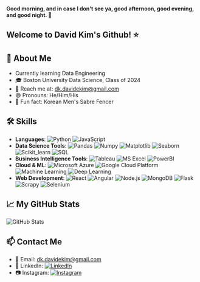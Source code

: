 #### Good morning, and in case I don't see ya, good afternoon, good evening, and good night. 👋
## Welcome to David Kim's Github! ⭐️

## 🌱 About Me
- Currently learning Data Engineering
- 🎓 Boston University Data Science, Class of 2024
- 📧 Reach me at: [dk.davidekim@gmail.com](mailto:dk.davidekim@gmail.com)
- 😄 Pronouns: He/Him/His
- 🤺 Fun fact: Korean Men's Sabre Fencer

## 🛠️ Skills
- **Languages**: ![Python](https://img.shields.io/badge/-Python-3776AB?style=flat&logo=Python&logoColor=white) ![JavaScript](https://img.shields.io/badge/-JavaScript-F7DF1E?style=flat&logo=javascript&logoColor=black)
- **Data Science Tools**: ![Pandas](https://img.shields.io/badge/-Pandas-150458?style=flat&logo=pandas&logoColor=white) ![Numpy](https://img.shields.io/badge/-Numpy-013243?style=flat&logo=numpy&logoColor=white) ![Matplotlib](https://img.shields.io/badge/-Matplotlib-263238?style=flat) ![Seaborn](https://img.shields.io/badge/-Seaborn-76b900?style=flat) ![Scikit_learn](https://img.shields.io/badge/-Scikit_learn-F7931E?style=flat&logo=scikit-learn&logoColor=white) ![SQL](https://img.shields.io/badge/-SQL-4479A1?style=flat&logo=mysql&logoColor=white)
- **Business Intelligence Tools**: ![Tableau](https://img.shields.io/badge/-Tableau-E97627?style=flat&logo=Tableau&logoColor=white) ![MS Excel](https://img.shields.io/badge/-MS_Excel-217346?style=flat&logo=microsoftexcel&logoColor=white) ![PowerBI](https://img.shields.io/badge/-PowerBI-F2C811?style=flat&logo=powerbi&logoColor=black)
- **Cloud & ML**: ![Microsoft Azure](https://img.shields.io/badge/-Microsoft_Azure-0089D6?style=flat&logo=microsoftazure&logoColor=white) ![Google Cloud Platform](https://img.shields.io/badge/-Google_Cloud-4285F4?style=flat&logo=googlecloud&logoColor=white) ![Machine Learning](https://img.shields.io/badge/-Machine_Learning-555555?style=flat) ![Deep Learning](https://img.shields.io/badge/-Deep_Learning-555555?style=flat)
- **Web Development**: ![React](https://img.shields.io/badge/-React-61DAFB?style=flat&logo=react&logoColor=black) ![Angular](https://img.shields.io/badge/-Angular-DD0031?style=flat&logo=angular&logoColor=white) ![Node.js](https://img.shields.io/badge/-Node.js-339933?style=flat&logo=nodedotjs&logoColor=white) ![MongoDB](https://img.shields.io/badge/-MongoDB-47A248?style=flat&logo=mongodb&logoColor=white) ![Flask](https://img.shields.io/badge/-Flask-000000?style=flat&logo=flask&logoColor=white) ![Scrapy](https://img.shields.io/badge/-Scrapy-0C4128?style=flat) ![Selenium](https://img.shields.io/badge/-Selenium-43B02A?style=flat&logo=selenium&logoColor=white)

## 📈 My GitHub Stats
![GitHub Stats](https://github-readme-stats.vercel.app/api?username=dk-davidekim&show_icons=true&theme=radical)

## 📫 Contact Me
- 📧 Email: [dk.davidekim@gmail.com](mailto:dk.davidekim@gmail.com)
- 🔗 LinkedIn: [![LinkedIn](https://img.shields.io/badge/-davidekim-blue?style=flat&logo=LinkedIn&logoColor=white)](https://www.linkedin.com/in/davidekim/)
- 📷 Instagram: [![Instagram](https://img.shields.io/badge/-dk.davidekim-E4405F?style=flat&logo=Instagram&logoColor=white)](https://www.instagram.com/dk.davidekim/)
